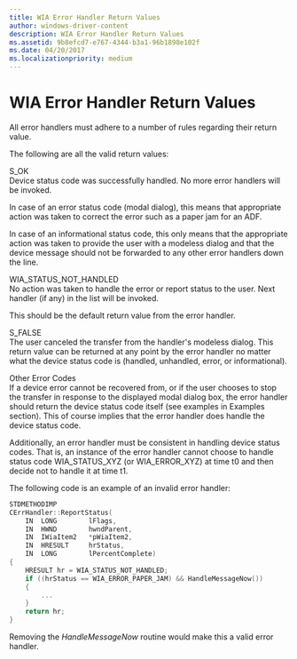 ```yaml
---
title: WIA Error Handler Return Values
author: windows-driver-content
description: WIA Error Handler Return Values
ms.assetid: 9b8efcd7-e767-4344-b3a1-96b1898e102f
ms.date: 04/20/2017
ms.localizationpriority: medium
---
```


# WIA Error Handler Return Values


All error handlers must adhere to a number of rules regarding their return value.

The following are all the valid return values:

<a href="" id="s-ok"></a>S\_OK  
Device status code was successfully handled. No more error handlers will be invoked.

In case of an error status code (modal dialog), this means that appropriate action was taken to correct the error such as a paper jam for an ADF.

In case of an informational status code, this only means that the appropriate action was taken to provide the user with a modeless dialog and that the device message should not be forwarded to any other error handlers down the line.

<a href="" id="wia-status-not-handled"></a>WIA\_STATUS\_NOT\_HANDLED  
No action was taken to handle the error or report status to the user. Next handler (if any) in the list will be invoked.

This should be the default return value from the error handler.

<a href="" id="s-false"></a>S\_FALSE  
The user canceled the transfer from the handler's modeless dialog. This return value can be returned at any point by the error handler no matter what the device status code is (handled, unhandled, error, or informational).

<a href="" id="other-error-codes"></a>Other Error Codes  
If a device error cannot be recovered from, or if the user chooses to stop the transfer in response to the displayed modal dialog box, the error handler should return the device status code itself (see examples in Examples section). This of course implies that the error handler does handle the device status code.

Additionally, an error handler must be consistent in handling device status codes. That is, an instance of the error handler cannot choose to handle status code WIA\_STATUS\_XYZ (or WIA\_ERROR\_XYZ) at time t0 and then decide not to handle it at time t1.

The following code is an example of an invalid error handler:

```cpp
STDMETHODIMP
CErrHandler::ReportStatus(
    IN  LONG        lFlags,
    IN  HWND        hwndParent,
    IN  IWiaItem2   *pWiaItem2,
    IN  HRESULT     hrStatus,
    IN  LONG        lPercentComplete)
{
    HRESULT hr = WIA_STATUS_NOT_HANDLED;
    if ((hrStatus == WIA_ERROR_PAPER_JAM) && HandleMessageNow())
    {
        ...
    }
    return hr;
}
```

Removing the *HandleMessageNow* routine would make this a valid error handler.

 

 





